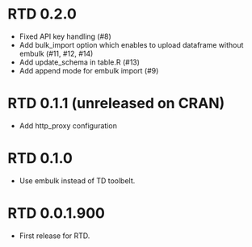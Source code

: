 # RTD 0.2.0

* Fixed API key handling (#8)
* Add bulk_import option which enables to upload dataframe without embulk (#11, #12, #14)
* Add update_schema in table.R (#13)
* Add append mode for embulk import (#9)

# RTD 0.1.1 (unreleased on CRAN)

* Add http_proxy configuration

# RTD 0.1.0

* Use embulk instead of TD toolbelt.

# RTD 0.0.1.900

* First release for RTD.

